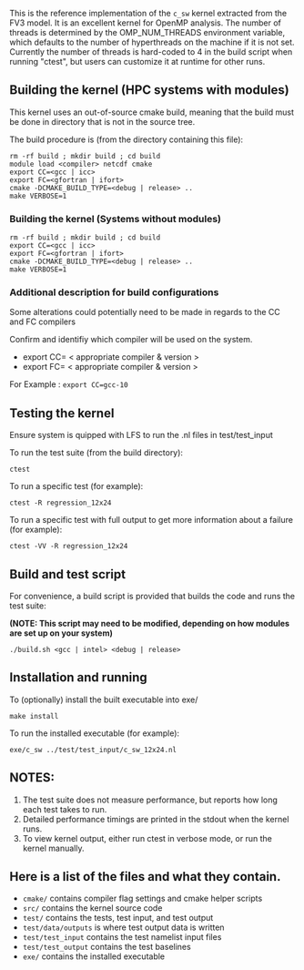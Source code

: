 This is the reference implementation of the `c_sw` kernel extracted from the FV3 model.
It is an excellent kernel for OpenMP analysis. The number of threads is determined by
the OMP_NUM_THREADS environment variable, which defaults to the number of hyperthreads
on the machine if it is not set.  Currently the number of threads is hard-coded to 4 in
the build script when running "ctest", but users can customize it at runtime for other
runs.

## Building the kernel (HPC systems with modules)

This kernel uses an out-of-source cmake build, meaning that the build must be done in 
directory that is not in the source tree.

The build procedure is (from the directory containing this file):

```
rm -rf build ; mkdir build ; cd build
module load <compiler> netcdf cmake
export CC=<gcc | icc>
export FC=<gfortran | ifort>
cmake -DCMAKE_BUILD_TYPE=<debug | release> ..
make VERBOSE=1
```

### Building the kernel (Systems without modules)

```
rm -rf build ; mkdir build ; cd build
export CC=<gcc | icc>
export FC=<gfortran | ifort> 
cmake -DCMAKE_BUILD_TYPE=<debug | release> ..
make VERBOSE=1
```

### Additional description for build configurations 

Some alterations could potentially need to be made in regards to the CC and FC compilers  

Confirm and identifiy which compiler will be used on the system.  

* export CC= < appropriate compiler & version  > 
* export FC= < appropriate compiler & version  >

For Example : ```export CC=gcc-10```


## Testing the kernel

Ensure system is quipped with LFS to run the .nl files in test/test_input 

To run the test suite (from the build directory):

`ctest`

To run a specific test (for example):

`ctest -R regression_12x24`

To run a specific test with full output to get more information about a failure (for example):

`ctest -VV -R regression_12x24`

## Build and test script

For convenience, a build script is provided that builds the code and runs the test suite:

**(NOTE: This script may need to be modified, depending on how modules are set up on your system)**

`./build.sh <gcc | intel> <debug | release>`

## Installation and running

To (optionally) install the built executable into exe/

`make install`

To run the installed executable (for example):

`exe/c_sw ../test/test_input/c_sw_12x24.nl`

## NOTES:

1. The test suite does not measure performance, but reports how long each test takes to run.
2. Detailed performance timings are printed in the stdout when the kernel runs.
3. To view kernel output, either run ctest in verbose mode, or run the kernel manually.

## Here is a list of the files and what they contain.

- `cmake/` contains compiler flag settings and cmake helper scripts
- `src/` contains the kernel source code
- `test/` contains the tests, test input, and test output
- `test/data/outputs` is where test output data is written
- `test/test_input` contains the test namelist input files
- `test/test_output` contains the test baselines
- `exe/` contains the installed executable
